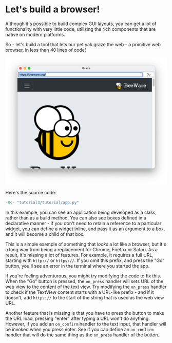 # Let's build a browser!

Although it's possible to build complex GUI layouts, you can get a lot
of functionality with very little code, utilizing the rich components
that are native on modern platforms.

So - let's build a tool that lets our pet yak graze the web - a
primitive web browser, in less than 40 lines of code!

![image](images/tutorial-3.png)

Here's the source code:

```python
-8<- "tutorial3/tutorial/app.py"
```

In this example, you can see an application being developed as a class,
rather than as a build method. You can also see boxes defined in a
declarative manner - if you don't need to retain a reference to a
particular widget, you can define a widget inline, and pass it as an
argument to a box, and it will become a child of that box.

This is a simple example of something that *looks* a lot like a browser,
but it's a long way from being a replacement for Chrome, Firefox or
Safari. As a result, it's missing a lot of features. For example, it
requires a full URL, starting with `http://` or `https://`. If you omit
this prefix, and press the "Go" button, you'll see an error in the
terminal where you started the app.

If you're feeling adventurous, you might try modifying the code to fix
this. When the "Go" button is pressed, the `on_press` handler will sets
URL of the web view to the content of the text view. Try modifying the
`on_press` handler to check if the TextView content starts with a
URL-like prefix - and if it doesn't, add `https://` to the start of the
string that is used as the web view URL.

Another feature that is missing is that you have to press the button to
make the URL load, pressing "enter" after typing a URL won't do
anything. However, if you add an `on_confirm` handler to the text input,
that handler will be invoked when you press enter. See if you can define
an `on_confirm` handler that will do the same thing as the `on_press`
handler of the button.

